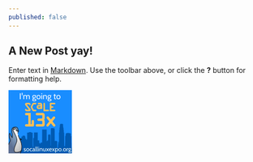 ```yaml
---
published: false
---
```


## A New Post yay!

Enter text in [Markdown](http://daringfireball.net/projects/markdown/). Use the toolbar above, or click the **?** button for formatting help.

![scale](/images/scale13x-badge-small.png)